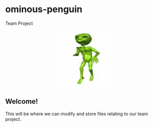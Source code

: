 # ominous-penguin
Team Project

<p align="center">
  <img width="180" height="180" src="/al.gif" alt="Alien Image">
</p>

## Welcome!
This will be where we can modify and store files relating to our team project.
